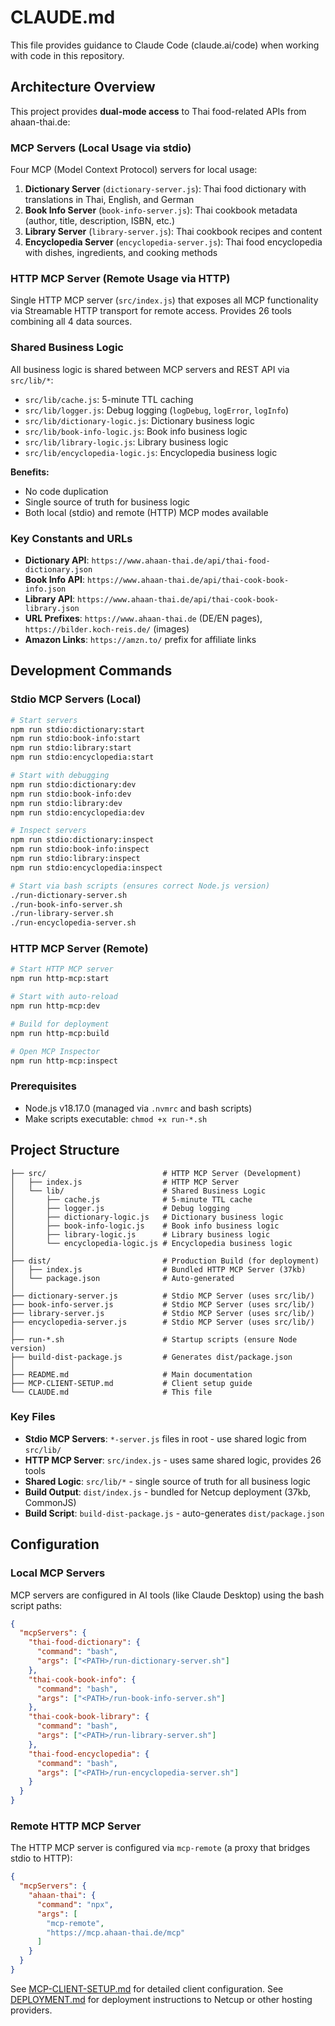# CLAUDE.md

This file provides guidance to Claude Code (claude.ai/code) when working with code in this repository.

## Architecture Overview

This project provides **dual-mode access** to Thai food-related APIs from ahaan-thai.de:

### MCP Servers (Local Usage via stdio)

Four MCP (Model Context Protocol) servers for local usage:

1. **Dictionary Server** (`dictionary-server.js`): Thai food dictionary with translations in Thai, English, and German
2. **Book Info Server** (`book-info-server.js`): Thai cookbook metadata (author, title, description, ISBN, etc.)
3. **Library Server** (`library-server.js`): Thai cookbook recipes and content
4. **Encyclopedia Server** (`encyclopedia-server.js`): Thai food encyclopedia with dishes, ingredients, and cooking methods

### HTTP MCP Server (Remote Usage via HTTP)

Single HTTP MCP server (`src/index.js`) that exposes all MCP functionality via Streamable HTTP transport for remote access. Provides 26 tools combining all 4 data sources.

### Shared Business Logic

All business logic is shared between MCP servers and REST API via `src/lib/*`:

- `src/lib/cache.js`: 5-minute TTL caching
- `src/lib/logger.js`: Debug logging (`logDebug`, `logError`, `logInfo`)
- `src/lib/dictionary-logic.js`: Dictionary business logic
- `src/lib/book-info-logic.js`: Book info business logic
- `src/lib/library-logic.js`: Library business logic
- `src/lib/encyclopedia-logic.js`: Encyclopedia business logic

**Benefits:**
- No code duplication
- Single source of truth for business logic
- Both local (stdio) and remote (HTTP) MCP modes available

### Key Constants and URLs

- **Dictionary API**: `https://www.ahaan-thai.de/api/thai-food-dictionary.json`
- **Book Info API**: `https://www.ahaan-thai.de/api/thai-cook-book-info.json`
- **Library API**: `https://www.ahaan-thai.de/api/thai-cook-book-library.json`
- **URL Prefixes**: `https://www.ahaan-thai.de` (DE/EN pages), `https://bilder.koch-reis.de/` (images)
- **Amazon Links**: `https://amzn.to/` prefix for affiliate links

## Development Commands

### Stdio MCP Servers (Local)

```bash
# Start servers
npm run stdio:dictionary:start
npm run stdio:book-info:start
npm run stdio:library:start
npm run stdio:encyclopedia:start

# Start with debugging
npm run stdio:dictionary:dev
npm run stdio:book-info:dev
npm run stdio:library:dev
npm run stdio:encyclopedia:dev

# Inspect servers
npm run stdio:dictionary:inspect
npm run stdio:book-info:inspect
npm run stdio:library:inspect
npm run stdio:encyclopedia:inspect

# Start via bash scripts (ensures correct Node.js version)
./run-dictionary-server.sh
./run-book-info-server.sh
./run-library-server.sh
./run-encyclopedia-server.sh
```

### HTTP MCP Server (Remote)

```bash
# Start HTTP MCP server
npm run http-mcp:start

# Start with auto-reload
npm run http-mcp:dev

# Build for deployment
npm run http-mcp:build

# Open MCP Inspector
npm run http-mcp:inspect
```

### Prerequisites

- Node.js v18.17.0 (managed via `.nvmrc` and bash scripts)
- Make scripts executable: `chmod +x run-*.sh`

## Project Structure

```
├── src/                          # HTTP MCP Server (Development)
│   ├── index.js                  # HTTP MCP Server
│   └── lib/                      # Shared Business Logic
│       ├── cache.js              # 5-minute TTL cache
│       ├── logger.js             # Debug logging
│       ├── dictionary-logic.js   # Dictionary business logic
│       ├── book-info-logic.js    # Book info business logic
│       ├── library-logic.js      # Library business logic
│       └── encyclopedia-logic.js # Encyclopedia business logic
│
├── dist/                         # Production Build (for deployment)
│   ├── index.js                  # Bundled HTTP MCP Server (37kb)
│   └── package.json              # Auto-generated
│
├── dictionary-server.js          # Stdio MCP Server (uses src/lib/)
├── book-info-server.js           # Stdio MCP Server (uses src/lib/)
├── library-server.js             # Stdio MCP Server (uses src/lib/)
├── encyclopedia-server.js        # Stdio MCP Server (uses src/lib/)
│
├── run-*.sh                      # Startup scripts (ensure Node version)
├── build-dist-package.js         # Generates dist/package.json
│
├── README.md                     # Main documentation
├── MCP-CLIENT-SETUP.md           # Client setup guide
└── CLAUDE.md                     # This file
```

### Key Files

- **Stdio MCP Servers**: `*-server.js` files in root - use shared logic from `src/lib/`
- **HTTP MCP Server**: `src/index.js` - uses same shared logic, provides 26 tools
- **Shared Logic**: `src/lib/*` - single source of truth for all business logic
- **Build Output**: `dist/index.js` - bundled for Netcup deployment (37kb, CommonJS)
- **Build Script**: `build-dist-package.js` - auto-generates `dist/package.json`

## Configuration

### Local MCP Servers

MCP servers are configured in AI tools (like Claude Desktop) using the bash script paths:

```json
{
  "mcpServers": {
    "thai-food-dictionary": {
      "command": "bash",
      "args": ["<PATH>/run-dictionary-server.sh"]
    },
    "thai-cook-book-info": {
      "command": "bash",
      "args": ["<PATH>/run-book-info-server.sh"]
    },
    "thai-cook-book-library": {
      "command": "bash",
      "args": ["<PATH>/run-library-server.sh"]
    },
    "thai-food-encyclopedia": {
      "command": "bash",
      "args": ["<PATH>/run-encyclopedia-server.sh"]
    }
  }
}
```

### Remote HTTP MCP Server

The HTTP MCP server is configured via `mcp-remote` (a proxy that bridges stdio to HTTP):

```json
{
  "mcpServers": {
    "ahaan-thai": {
      "command": "npx",
      "args": [
        "mcp-remote",
        "https://mcp.ahaan-thai.de/mcp"
      ]
    }
  }
}
```

See [MCP-CLIENT-SETUP.md](./MCP-CLIENT-SETUP.md) for detailed client configuration.
See [DEPLOYMENT.md](./DEPLOYMENT.md) for deployment instructions to Netcup or other hosting providers.

